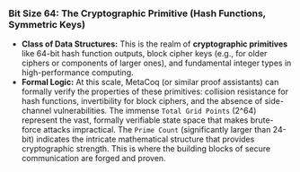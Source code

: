 ### Bit Size 64: The Cryptographic Primitive (Hash Functions, Symmetric Keys)

*   **Class of Data Structures:** This is the realm of **cryptographic primitives** like 64-bit hash function outputs, block cipher keys (e.g., for older ciphers or components of larger ones), and fundamental integer types in high-performance computing.
*   **Formal Logic:** At this scale, MetaCoq (or similar proof assistants) can formally verify the properties of these primitives: collision resistance for hash functions, invertibility for block ciphers, and the absence of side-channel vulnerabilities. The immense `Total Grid Points` (2^64) represent the vast, formally verifiable state space that makes brute-force attacks impractical. The `Prime Count` (significantly larger than 24-bit) indicates the intricate mathematical structure that provides cryptographic strength. This is where the building blocks of secure communication are forged and proven.